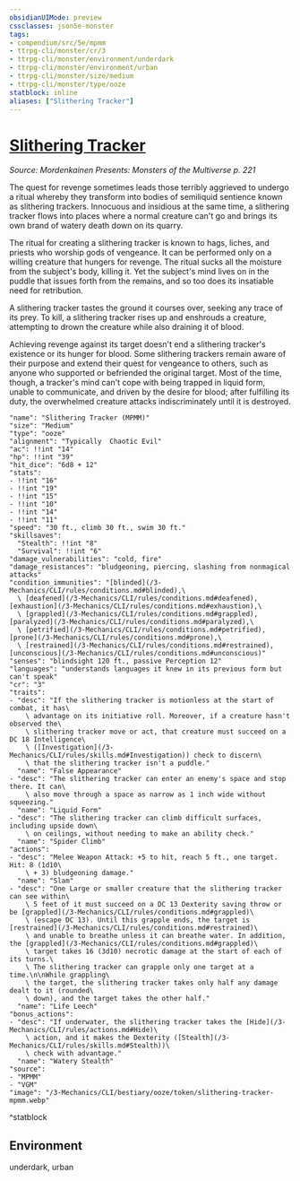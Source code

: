 ```yaml
---
obsidianUIMode: preview
cssclasses: json5e-monster
tags:
- compendium/src/5e/mpmm
- ttrpg-cli/monster/cr/3
- ttrpg-cli/monster/environment/underdark
- ttrpg-cli/monster/environment/urban
- ttrpg-cli/monster/size/medium
- ttrpg-cli/monster/type/ooze
statblock: inline
aliases: ["Slithering Tracker"]
---
```

# [Slithering Tracker](3-Mechanics\CLI\bestiary\ooze/slithering-tracker-mpmm.md)
*Source: Mordenkainen Presents: Monsters of the Multiverse p. 221*  

The quest for revenge sometimes leads those terribly aggrieved to undergo a ritual whereby they transform into bodies of semiliquid sentience known as slithering trackers. Innocuous and insidious at the same time, a slithering tracker flows into places where a normal creature can't go and brings its own brand of watery death down on its quarry.

The ritual for creating a slithering tracker is known to hags, liches, and priests who worship gods of vengeance. It can be performed only on a willing creature that hungers for revenge. The ritual sucks all the moisture from the subject's body, killing it. Yet the subject's mind lives on in the puddle that issues forth from the remains, and so too does its insatiable need for retribution.

A slithering tracker tastes the ground it courses over, seeking any trace of its prey. To kill, a slithering tracker rises up and enshrouds a creature, attempting to drown the creature while also draining it of blood.

Achieving revenge against its target doesn't end a slithering tracker's existence or its hunger for blood. Some slithering trackers remain aware of their purpose and extend their quest for vengeance to others, such as anyone who supported or befriended the original target. Most of the time, though, a tracker's mind can't cope with being trapped in liquid form, unable to communicate, and driven by the desire for blood; after fulfilling its duty, the overwhelmed creature attacks indiscriminately until it is destroyed.

```statblock
"name": "Slithering Tracker (MPMM)"
"size": "Medium"
"type": "ooze"
"alignment": "Typically  Chaotic Evil"
"ac": !!int "14"
"hp": !!int "39"
"hit_dice": "6d8 + 12"
"stats":
- !!int "16"
- !!int "19"
- !!int "15"
- !!int "10"
- !!int "14"
- !!int "11"
"speed": "30 ft., climb 30 ft., swim 30 ft."
"skillsaves":
  "Stealth": !!int "8"
  "Survival": !!int "6"
"damage_vulnerabilities": "cold, fire"
"damage_resistances": "bludgeoning, piercing, slashing from nonmagical attacks"
"condition_immunities": "[blinded](/3-Mechanics/CLI/rules/conditions.md#blinded),\
  \ [deafened](/3-Mechanics/CLI/rules/conditions.md#deafened), [exhaustion](/3-Mechanics/CLI/rules/conditions.md#exhaustion),\
  \ [grappled](/3-Mechanics/CLI/rules/conditions.md#grappled), [paralyzed](/3-Mechanics/CLI/rules/conditions.md#paralyzed),\
  \ [petrified](/3-Mechanics/CLI/rules/conditions.md#petrified), [prone](/3-Mechanics/CLI/rules/conditions.md#prone),\
  \ [restrained](/3-Mechanics/CLI/rules/conditions.md#restrained), [unconscious](/3-Mechanics/CLI/rules/conditions.md#unconscious)"
"senses": "blindsight 120 ft., passive Perception 12"
"languages": "understands languages it knew in its previous form but can't speak"
"cr": "3"
"traits":
- "desc": "If the slithering tracker is motionless at the start of combat, it has\
    \ advantage on its initiative roll. Moreover, if a creature hasn't observed the\
    \ slithering tracker move or act, that creature must succeed on a DC 18 Intelligence\
    \ ([Investigation](/3-Mechanics/CLI/rules/skills.md#Investigation)) check to discern\
    \ that the slithering tracker isn't a puddle."
  "name": "False Appearance"
- "desc": "The slithering tracker can enter an enemy's space and stop there. It can\
    \ also move through a space as narrow as 1 inch wide without squeezing."
  "name": "Liquid Form"
- "desc": "The slithering tracker can climb difficult surfaces, including upside down\
    \ on ceilings, without needing to make an ability check."
  "name": "Spider Climb"
"actions":
- "desc": "Melee Weapon Attack: +5 to hit, reach 5 ft., one target. Hit: 8 (1d10\
    \ + 3) bludgeoning damage."
  "name": "Slam"
- "desc": "One Large or smaller creature that the slithering tracker can see within\
    \ 5 feet of it must succeed on a DC 13 Dexterity saving throw or be [grappled](/3-Mechanics/CLI/rules/conditions.md#grappled)\
    \ (escape DC 13). Until this grapple ends, the target is [restrained](/3-Mechanics/CLI/rules/conditions.md#restrained)\
    \ and unable to breathe unless it can breathe water. In addition, the [grappled](/3-Mechanics/CLI/rules/conditions.md#grappled)\
    \ target takes 16 (3d10) necrotic damage at the start of each of its turns.\
    \ The slithering tracker can grapple only one target at a time.\n\nWhile grappling\
    \ the target, the slithering tracker takes only half any damage dealt to it (rounded\
    \ down), and the target takes the other half."
  "name": "Life Leech"
"bonus_actions":
- "desc": "If underwater, the slithering tracker takes the [Hide](/3-Mechanics/CLI/rules/actions.md#Hide)\
    \ action, and it makes the Dexterity ([Stealth](/3-Mechanics/CLI/rules/skills.md#Stealth))\
    \ check with advantage."
  "name": "Watery Stealth"
"source":
- "MPMM"
- "VGM"
"image": "/3-Mechanics/CLI/bestiary/ooze/token/slithering-tracker-mpmm.webp"
```
^statblock

## Environment

underdark, urban
